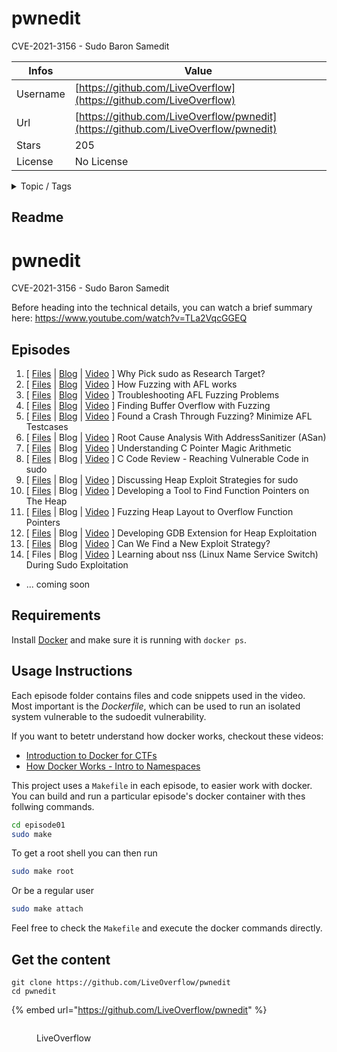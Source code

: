 # pwnedit

CVE-2021-3156 - Sudo Baron Samedit

| Infos    | Value                                                              |
| -------- | -------------------------------------------------------------------|
| Username | [https://github.com/LiveOverflow](https://github.com/LiveOverflow) |
| Url      | [https://github.com/LiveOverflow/pwnedit](https://github.com/LiveOverflow/pwnedit)                                               |
| Stars    | 205                                                          |
| License  | No License                                                        |

<details>

<summary>Topic / Tags</summary>



</details>

## Readme

# pwnedit

CVE-2021-3156 - Sudo Baron Samedit

Before heading into the technical details, you can watch a brief summary here: https://www.youtube.com/watch?v=TLa2VqcGGEQ

## Episodes

1. \[ [Files](episode01) | [Blog](https://liveoverflow.com/why-pick-sudo-research-target-part-1/) | [Video](https://www.youtube.com/watch?v=uj1FTiczJSE) \] Why Pick sudo as Research Target?
2. \[ [Files](episode02) | [Blog](https://liveoverflow.com/how-fuzzing-with-afl-works/) | [Video](https://www.youtube.com/watch?v=COHUWuLTbdk) \] How Fuzzing with AFL works
3. \[ [Files](episode03) | [Blog](https://liveoverflow.com/troubleshooting-afl-fuzzing-problems/) | [Video](https://www.youtube.com/watch?v=COHUWuLTbdk) \] Troubleshooting AFL Fuzzing Problems
4. \[ [Files](episode04) | [Blog](https://liveoverflow.com/finding-buffer-overflow-with-fuzzing/) | [Video](https://www.youtube.com/watch?v=Do1Ri8TCF0Q) \] Finding Buffer Overflow with Fuzzing
5. \[ [Files](episode05) | [Blog](https://liveoverflow.com/minimizing-afl-testcases-sudo5/) | [Video](https://www.youtube.com/watch?v=YeEGDfPqR0E) \] Found a Crash Through Fuzzing? Minimize AFL Testcases
6. \[ [Files](episode06) | Blog | [Video](https://www.youtube.com/watch?v=_W3D_0erZ00) \] Root Cause Analysis With AddressSanitizer (ASan)
7. \[ [Files](episode07) | Blog | [Video](https://www.youtube.com/watch?v=zdzcTh9kUrc) \] Understanding C Pointer Magic Arithmetic
8. \[ [Files](episode08) | Blog | [Video](https://www.youtube.com/watch?v=RZiGBjrOLY8) \] C Code Review - Reaching Vulnerable Code in sudo
9. \[ [Files](episode09) | Blog | [Video](https://www.youtube.com/watch?v=c2Qi7traPls) \] Discussing Heap Exploit Strategies for sudo
10. \[ [Files](episode10) | Blog | [Video](https://www.youtube.com/watch?v=UFyTksTXFTA) \] Developing a Tool to Find Function Pointers on The Heap
11. \[ [Files](episode11) | Blog | [Video](https://www.youtube.com/watch?v=CYWoJ6EYo84) \] Fuzzing Heap Layout to Overflow Function Pointers
12. \[ [Files](episode12) | Blog | [Video](https://www.youtube.com/watch?v=tzUrYsQRHfs) \] Developing GDB Extension for Heap Exploitation
13. \[ [Files](episode13) | Blog | [Video](https://www.youtube.com/watch?v=Y8qljlUjEEM) \] Can We Find a New Exploit Strategy?
14. \[ Files | Blog | [Video](https://www.youtube.com/watch?v=0ti-YgB2iR4) \] Learning about nss (Linux Name Service Switch) During Sudo Exploitation

- ... coming soon

## Requirements

Install [Docker](https://docs.docker.com/get-docker/) and make sure it is running with `docker ps`.

## Usage Instructions

Each episode folder contains files and code snippets used in the video. Most important is the _Dockerfile_, which can be used to run an isolated system vulnerable to the sudoedit vulnerability.

If you want to betetr understand how docker works, checkout these videos:

- [Introduction to Docker for CTFs](https://www.youtube.com/watch?v=cPGZMt4cJ0I)
- [How Docker Works - Intro to Namespaces](https://www.youtube.com/watch?v=-YnMr1lj4Z8)

This project uses a `Makefile` in each episode, to easier work with docker. You can build and run a particular episode's docker container with thes follwing commands.

```bash
cd episode01
sudo make
```

To get a root shell you can then run

```bash
sudo make root
```

Or be a regular user

```bash
sudo make attach
```

Feel free to check the `Makefile` and execute the docker commands directly.



## Get the content

```
git clone https://github.com/LiveOverflow/pwnedit
cd pwnedit
```

{% embed url="https://github.com/LiveOverflow/pwnedit" %}

<figure><img src="https://avatars.githubusercontent.com/u/12161158?v=4" alt=""><figcaption><p>LiveOverflow</p></figcaption></figure>
